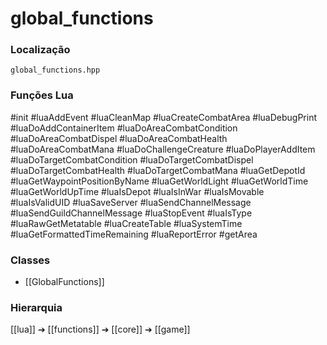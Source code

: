 # global_functions

### Localização
`global_functions.hpp`

### Funções Lua
#init
#luaAddEvent
#luaCleanMap
#luaCreateCombatArea
#luaDebugPrint
#luaDoAddContainerItem
#luaDoAreaCombatCondition
#luaDoAreaCombatDispel
#luaDoAreaCombatHealth
#luaDoAreaCombatMana
#luaDoChallengeCreature
#luaDoPlayerAddItem
#luaDoTargetCombatCondition
#luaDoTargetCombatDispel
#luaDoTargetCombatHealth
#luaDoTargetCombatMana
#luaGetDepotId
#luaGetWaypointPositionByName
#luaGetWorldLight
#luaGetWorldTime
#luaGetWorldUpTime
#luaIsDepot
#luaIsInWar
#luaIsMovable
#luaIsValidUID
#luaSaveServer
#luaSendChannelMessage
#luaSendGuildChannelMessage
#luaStopEvent
#luaIsType
#luaRawGetMetatable
#luaCreateTable
#luaSystemTime
#luaGetFormattedTimeRemaining
#luaReportError
#getArea

### Classes
- [[GlobalFunctions]]

### Hierarquia
[[lua]] ➔ [[functions]] ➔ [[core]] ➔ [[game]]
